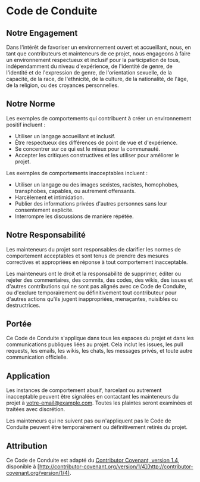 # Code de Conduite

## Notre Engagement

Dans l'intérêt de favoriser un environnement ouvert et accueillant, nous, en tant que contributeurs et mainteneurs de ce projet, nous engageons à faire un environnement respectueux et inclusif pour la participation de tous, indépendamment du niveau d'expérience, de l'identité de genre, de l'identité et de l'expression de genre, de l'orientation sexuelle, de la capacité, de la race, de l'ethnicité, de la culture, de la nationalité, de l'âge, de la religion, ou des croyances personnelles.

## Notre Norme

Les exemples de comportements qui contribuent à créer un environnement positif incluent :

- Utiliser un langage accueillant et inclusif.
- Être respectueux des différences de point de vue et d'expérience.
- Se concentrer sur ce qui est le mieux pour la communauté.
- Accepter les critiques constructives et les utiliser pour améliorer le projet.

Les exemples de comportements inacceptables incluent :

- Utiliser un langage ou des images sexistes, racistes, homophobes, transphobes, capables, ou autrement offensants.
- Harcèlement et intimidation.
- Publier des informations privées d'autres personnes sans leur consentement explicite.
- Interrompre les discussions de manière répétée.

## Notre Responsabilité

Les mainteneurs du projet sont responsables de clarifier les normes de comportement acceptables et sont tenus de prendre des mesures correctives et appropriées en réponse à tout comportement inacceptable.

Les mainteneurs ont le droit et la responsabilité de supprimer, éditer ou rejeter des commentaires, des commits, des codes, des wikis, des issues et d'autres contributions qui ne sont pas alignés avec ce Code de Conduite, ou d'exclure temporairement ou définitivement tout contributeur pour d'autres actions qu'ils jugent inappropriées, menaçantes, nuisibles ou destructrices.

## Portée

Ce Code de Conduite s'applique dans tous les espaces du projet et dans les communications publiques liées au projet. Cela inclut les issues, les pull requests, les emails, les wikis, les chats, les messages privés, et toute autre communication officielle.

## Application

Les instances de comportement abusif, harcelant ou autrement inacceptable peuvent être signalées en contactant les mainteneurs du projet à [votre-email@example.com](mailto:votre-email@example.com). Toutes les plaintes seront examinées et traitées avec discrétion.

Les mainteneurs qui ne suivent pas ou n'appliquent pas le Code de Conduite peuvent être temporairement ou définitivement retirés du projet.

## Attribution

Ce Code de Conduite est adapté du [Contributor Covenant, version 1.4](http://contributor-covenant.org/version/1/4), disponible à [http://contributor-covenant.org/version/1/4](http://contributor-covenant.org/version/1/4).

